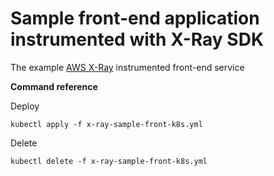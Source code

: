 # Sample front-end application instrumented with X-Ray SDK

The example [AWS X-Ray](https://aws.amazon.com/xray/) instrumented front-end service

**Command reference**

Deploy
```
kubectl apply -f x-ray-sample-front-k8s.yml
```

Delete
```
kubectl delete -f x-ray-sample-front-k8s.yml
```

